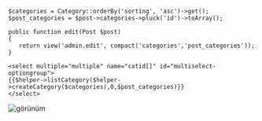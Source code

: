 ```
$categories = Category::orderBy('sorting', 'asc')->get();
$post_categories = $post->categories->pluck('id')->toArray();

```

```
public function edit(Post $post)
{
   return view('admin.edit', compact('categories','post_categories'));
}
```

```
<select multiple="multiple" name="catid[]" id="multiselect-optiongroup">
{{$helper->listCategory($helper->createCategory($categories),0,$post_categories)}}
</select>
```

![görünüm](https://i.hizliresim.com/o9wi6q3.jpg)


